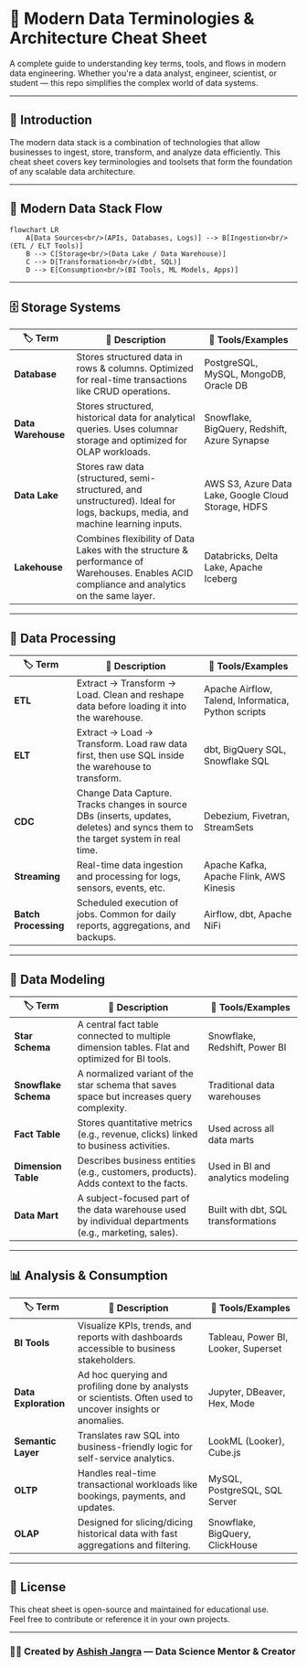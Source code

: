 # 🚀 Modern Data Terminologies & Architecture Cheat Sheet

A complete guide to understanding key terms, tools, and flows in modern data engineering. Whether you're a data analyst, engineer, scientist, or student — this repo simplifies the complex world of data systems.

---

## 📘 Introduction

The modern data stack is a combination of technologies that allow businesses to ingest, store, transform, and analyze data efficiently. This cheat sheet covers key terminologies and toolsets that form the foundation of any scalable data architecture.

---

## 🔁 Modern Data Stack Flow

```mermaid
flowchart LR
    A[Data Sources<br/>(APIs, Databases, Logs)] --> B[Ingestion<br/>(ETL / ELT Tools)]
    B --> C[Storage<br/>(Data Lake / Data Warehouse)]
    C --> D[Transformation<br/>(dbt, SQL)]
    D --> E[Consumption<br/>(BI Tools, ML Models, Apps)]
```

---

## 🗄️ Storage Systems

| 🏷 Term         | 📖 Description                                                                                                                                 | 🔧 Tools/Examples                                      |
|----------------|--------------------------------------------------------------------------------------------------------------------------------------------------|--------------------------------------------------------|
| **Database**    | Stores structured data in rows & columns. Optimized for real-time transactions like CRUD operations.                                            | PostgreSQL, MySQL, MongoDB, Oracle DB                  |
| **Data Warehouse** | Stores structured, historical data for analytical queries. Uses columnar storage and optimized for OLAP workloads.                        | Snowflake, BigQuery, Redshift, Azure Synapse           |
| **Data Lake**   | Stores raw data (structured, semi-structured, and unstructured). Ideal for logs, backups, media, and machine learning inputs.                 | AWS S3, Azure Data Lake, Google Cloud Storage, HDFS    |
| **Lakehouse**   | Combines flexibility of Data Lakes with the structure & performance of Warehouses. Enables ACID compliance and analytics on the same layer.   | Databricks, Delta Lake, Apache Iceberg                 |

---

## 🔁 Data Processing

| 🏷 Term         | 📖 Description                                                                                                                                 | 🔧 Tools/Examples                                      |
|----------------|--------------------------------------------------------------------------------------------------------------------------------------------------|--------------------------------------------------------|
| **ETL**         | Extract → Transform → Load. Clean and reshape data before loading it into the warehouse.                                                       | Apache Airflow, Talend, Informatica, Python scripts    |
| **ELT**         | Extract → Load → Transform. Load raw data first, then use SQL inside the warehouse to transform.                                               | dbt, BigQuery SQL, Snowflake SQL                      |
| **CDC**         | Change Data Capture. Tracks changes in source DBs (inserts, updates, deletes) and syncs them to the target system in real time.                | Debezium, Fivetran, StreamSets                         |
| **Streaming**   | Real-time data ingestion and processing for logs, sensors, events, etc.                                                                        | Apache Kafka, Apache Flink, AWS Kinesis                |
| **Batch Processing** | Scheduled execution of jobs. Common for daily reports, aggregations, and backups.                                                     | Airflow, dbt, Apache NiFi                              |

---

## 🧠 Data Modeling

| 🏷 Term            | 📖 Description                                                                                                                              | 🔧 Tools/Examples                         |
|-------------------|---------------------------------------------------------------------------------------------------------------------------------------------|------------------------------------------|
| **Star Schema**     | A central fact table connected to multiple dimension tables. Flat and optimized for BI tools.                                             | Snowflake, Redshift, Power BI            |
| **Snowflake Schema**| A normalized variant of the star schema that saves space but increases query complexity.                                                  | Traditional data warehouses              |
| **Fact Table**      | Stores quantitative metrics (e.g., revenue, clicks) linked to business activities.                                                       | Used across all data marts               |
| **Dimension Table** | Describes business entities (e.g., customers, products). Adds context to the facts.                                                      | Used in BI and analytics modeling        |
| **Data Mart**       | A subject-focused part of the data warehouse used by individual departments (e.g., marketing, sales).                                     | Built with dbt, SQL transformations      |

---

## 📊 Analysis & Consumption

| 🏷 Term            | 📖 Description                                                                                                                       | 🔧 Tools/Examples                                 |
|-------------------|----------------------------------------------------------------------------------------------------------------------------------------|--------------------------------------------------|
| **BI Tools**        | Visualize KPIs, trends, and reports with dashboards accessible to business stakeholders.                                            | Tableau, Power BI, Looker, Superset              |
| **Data Exploration**| Ad hoc querying and profiling done by analysts or scientists. Often used to uncover insights or anomalies.                          | Jupyter, DBeaver, Hex, Mode                       |
| **Semantic Layer**  | Translates raw SQL into business-friendly logic for self-service analytics.                                                        | LookML (Looker), Cube.js                          |
| **OLTP**            | Handles real-time transactional workloads like bookings, payments, and updates.                                                    | MySQL, PostgreSQL, SQL Server                    |
| **OLAP**            | Designed for slicing/dicing historical data with fast aggregations and filtering.                                                  | Snowflake, BigQuery, ClickHouse                  |

---

## 📎 License

This cheat sheet is open-source and maintained for educational use.  
Feel free to contribute or reference it in your own projects.

---

### 👨‍💻 Created by [Ashish Jangra](https://github.com/yourusername) — Data Science Mentor & Creator

